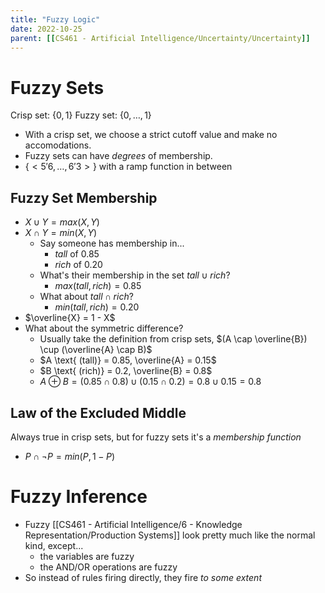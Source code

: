```yaml
---
title: "Fuzzy Logic"
date: 2022-10-25
parent: [[CS461 - Artificial Intelligence/Uncertainty/Uncertainty]]
---
```


# Fuzzy Sets
Crisp set: $\{0, 1\}$
Fuzzy set: $\{0, \dots, 1\}$

* With a crisp set, we choose a strict cutoff value and make no accomodations.
* Fuzzy sets can have *degrees* of membership.
* $\{< 5'6, \dots, 6'3 >\}$ with a ramp function in between

## Fuzzy Set Membership
* $X \cup Y = max(X, Y)$
* $X \cap Y = min(X, Y)$
	* Say someone has membership in...
		* $tall$ of 0.85
		* $rich$ of 0.20
	* What's their membership in the set $tall \cup rich$?
		* $max(tall, rich) = 0.85$
	* What about $tall \cap rich$?
		* $min(tall, rich) = 0.20$
* $\overline{X} = 1 - X$
* What about the symmetric difference?
	* Usually take the definition from crisp sets, $(A \cap \overline{B}) \cup (\overline{A} \cap B)$
	* $A \text{ (tall)} = 0.85, \overline{A} = 0.15$
	* $B \text{ (rich)} = 0.2, \overline{B} = 0.8$
	* $A \oplus B = (0.85 \cap 0.8) \cup (0.15 \cap 0.2) = 0.8 \cup 0.15 = 0.8$

## Law of the Excluded Middle
Always true in crisp sets, but for fuzzy sets it's a *membership function*
* $P \cap \neg{P} = min(P, 1 - P)$

# Fuzzy Inference
* Fuzzy [[CS461 - Artificial Intelligence/6 - Knowledge Representation/Production Systems]] look pretty much like the normal kind, except...
	* the variables are fuzzy
	* the $\text{AND}/\text{OR}$ operations are fuzzy
* So instead of rules firing directly, they fire *to some extent*